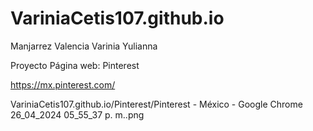 # VariniaCetis107.github.io
Manjarrez Valencia Varinia Yulianna

Proyecto Página web: Pinterest

https://mx.pinterest.com/

VariniaCetis107.github.io/Pinterest/Pinterest - México - Google Chrome 26_04_2024 05_55_37 p. m..png

